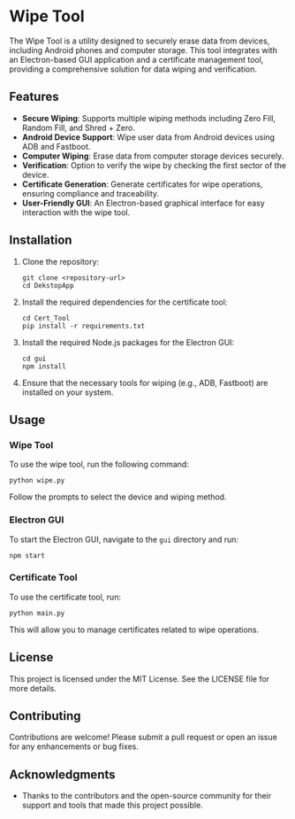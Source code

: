 # Wipe Tool

The Wipe Tool is a utility designed to securely erase data from devices, including Android phones and computer storage. This tool integrates with an Electron-based GUI application and a certificate management tool, providing a comprehensive solution for data wiping and verification.

## Features

- **Secure Wiping**: Supports multiple wiping methods including Zero Fill, Random Fill, and Shred + Zero.
- **Android Device Support**: Wipe user data from Android devices using ADB and Fastboot.
- **Computer Wiping**: Erase data from computer storage devices securely.
- **Verification**: Option to verify the wipe by checking the first sector of the device.
- **Certificate Generation**: Generate certificates for wipe operations, ensuring compliance and traceability.
- **User-Friendly GUI**: An Electron-based graphical interface for easy interaction with the wipe tool.

## Installation

1. Clone the repository:
   ```
   git clone <repository-url>
   cd DekstopApp
   ```

2. Install the required dependencies for the certificate tool:
   ```
   cd Cert_Tool
   pip install -r requirements.txt
   ```

3. Install the required Node.js packages for the Electron GUI:
   ```
   cd gui
   npm install
   ```

4. Ensure that the necessary tools for wiping (e.g., ADB, Fastboot) are installed on your system.

## Usage

### Wipe Tool

To use the wipe tool, run the following command:
```
python wipe.py
```
Follow the prompts to select the device and wiping method.

### Electron GUI

To start the Electron GUI, navigate to the `gui` directory and run:
```
npm start
```

### Certificate Tool

To use the certificate tool, run:
```
python main.py
```
This will allow you to manage certificates related to wipe operations.

## License

This project is licensed under the MIT License. See the LICENSE file for more details.

## Contributing

Contributions are welcome! Please submit a pull request or open an issue for any enhancements or bug fixes.

## Acknowledgments

- Thanks to the contributors and the open-source community for their support and tools that made this project possible.